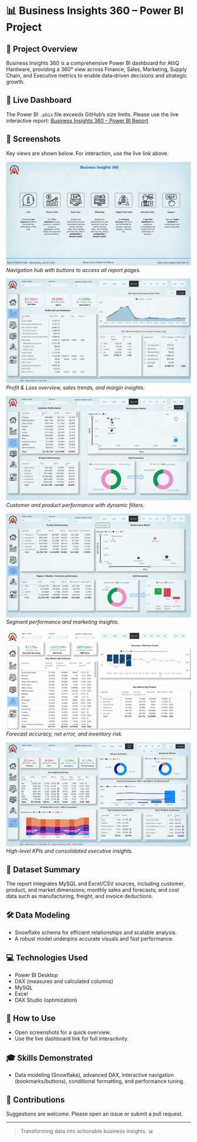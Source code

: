 # 📊 Business Insights 360 – Power BI Project

## 🚀 Project Overview
Business Insights 360 is a comprehensive Power BI dashboard for AtliQ Hardware, providing a 360° view across Finance, Sales, Marketing, Supply Chain, and Executive metrics to enable data‑driven decisions and strategic growth.

## 🔗 Live Dashboard
The Power BI `.pbix` file exceeds GitHub’s size limits. Please use the live interactive report:
[Business Insights 360 – Power BI Report](https://app.powerbi.com/view?r=eyJrIjoiNDY3ZGQ1OWYtNTNlNi00YWEwLTk1N2QtNjk3YjliMjM3MWI0IiwidCI6ImM2ZTU0OWIzLTVmNDUtNDAzMi1hYWU5LWQ0MjQ0ZGM1YjJjNCJ9)

## 📸 Screenshots
Key views are shown below. For interaction, use the live link above.

![Home View](assets/Home.jpeg)  
*Navigation hub with buttons to access all report pages.*

![Finance View](assets/Finance_View.jpeg)  
*Profit & Loss overview, sales trends, and margin insights.*

![Sales View](assets/Sales_View.jpeg)  
*Customer and product performance with dynamic filters.*

![Marketing View](assets/Marketing_View.jpeg)  
*Segment performance and marketing insights.*

![Supply Chain View](assets/Supply_Chain_View.jpeg)  
*Forecast accuracy, net error, and inventory risk.*

![Executive View](assets/Executive_View.jpeg)  
*High-level KPIs and consolidated executive insights.*

## 📂 Dataset Summary
The report integrates MySQL and Excel/CSV sources, including customer, product, and market dimensions; monthly sales and forecasts; and cost data such as manufacturing, freight, and invoice deductions.

## 🛠 Data Modeling
- Snowflake schema for efficient relationships and scalable analysis.
- A robust model underpins accurate visuals and fast performance.

## 💻 Technologies Used
- Power BI Desktop
- DAX (measures and calculated columns)
- MySQL
- Excel
- DAX Studio (optimization)

## 📖 How to Use
- Open screenshots for a quick overview.
- Use the live dashboard link for full interactivity.

## 🎓 Skills Demonstrated
- Data modeling (Snowflake), advanced DAX, interactive navigation (bookmarks/buttons), conditional formatting, and performance tuning.

## 🤝 Contributions
Suggestions are welcome. Please open an issue or submit a pull request.

---
> Transforming data into actionable business insights. 📊
